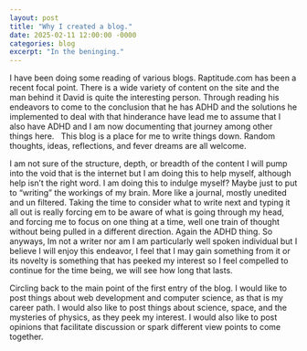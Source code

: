 ```yaml
---
layout: post
title: "Why I created a blog."
date: 2025-02-11 12:00:00 -0000
categories: blog
excerpt: "In the beninging."
---
```

I have been doing some reading of various blogs. Raptitude.com has been a recent focal point. There is a wide variety of content on the site and the man behind it David <LastName> is quite the interesting person. Through reading his endeavors to come to the conclusion that he has ADHD and the solutions he implemented to deal with that hinderance have lead me to assume that I also have ADHD and I am now documenting that journey among other things here.   This blog is a place for me to write things down. Random thoughts, ideas, reflections, and fever dreams are all welcome.

I am not sure of the structure, depth, or breadth of the content I will pump into the void that is the internet but I am doing this to help myself, although help isn’t the right word. I am doing this to indulge myself? Maybe just to put to “writing” the workings of my brain. More like a journal, mostly unedited and un filtered. Taking the time to consider what to write next and typing it all out is really forcing em to be aware of what is going through my head, and forcing me to focus on one thing at a time, well one train of thought without being pulled in a different direction. Again the ADHD thing. So anyways, Im not a writer nor am I am particularly well spoken individual but I believe I will enjoy this endeavor, I feel that I may gain something from it or its novelty is something that has peeked my interest so I feel compelled to continue for the time being, we will see how long that lasts.

Circling back to the main point of the first entry of the blog. I would like to post things about web development and computer science, as that is my career path. I would also like to post things about science, space, and the mysteries of physics, as they peek my interest. I would also like to post opinions that facilitate discussion or spark different view points to come together. 
